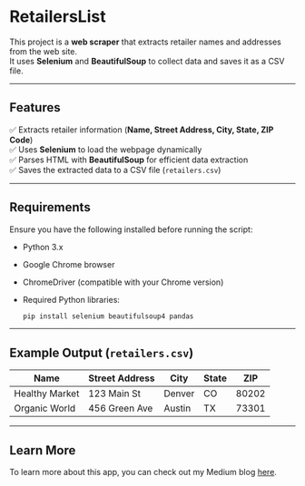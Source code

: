 # RetailersList  

This project is a **web scraper** that extracts retailer names and addresses from the web site.  
It uses **Selenium** and **BeautifulSoup** to collect data and saves it as a CSV file.  

---

## Features  
✅ Extracts retailer information (**Name, Street Address, City, State, ZIP Code**)  
✅ Uses **Selenium** to load the webpage dynamically  
✅ Parses HTML with **BeautifulSoup** for efficient data extraction  
✅ Saves the extracted data to a CSV file (`retailers.csv`)  

---

## Requirements  

Ensure you have the following installed before running the script:  

- Python 3.x  
- Google Chrome browser  
- ChromeDriver (compatible with your Chrome version)  
- Required Python libraries:  

  ```bash
  pip install selenium beautifulsoup4 pandas

---

## Example Output (`retailers.csv`)

| Name           | Street Address | City    | State | ZIP   |
|----------------|----------------|---------|-------|-------|
| Healthy Market | 123 Main St    | Denver  | CO    | 80202 |
| Organic World  | 456 Green Ave  | Austin  | TX    | 73301 |

---

## Learn More

To learn more about this app, you can check out my Medium blog [here](https://medium.com/@burakcankaradirek/web-scraping-with-selenium-and-beautifulsoup-cd5647fe5b57).
